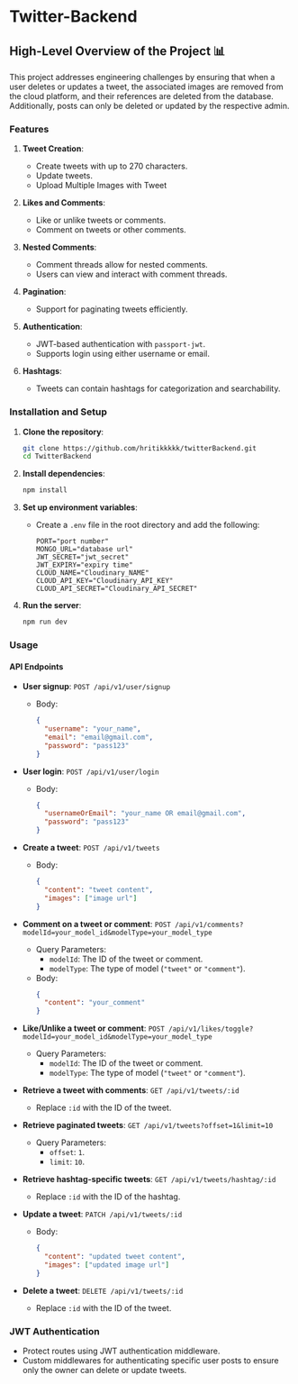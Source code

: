 # Twitter-Backend

## High-Level Overview of the Project 📊

This project addresses engineering challenges by ensuring that when a user deletes or updates a tweet, the associated images are removed from the cloud platform, and their references are deleted from the database. Additionally, posts can only be deleted or updated by the respective admin.

### Features

1. **Tweet Creation**: 
   - Create tweets with up to 270 characters.
   - Update tweets.
   - Upload Multiple Images with Tweet

2. **Likes and Comments**:
   - Like or unlike tweets or comments.
   - Comment on tweets or other comments.

3. **Nested Comments**:
   - Comment threads allow for nested comments.
   - Users can view and interact with comment threads.

4. **Pagination**:
   - Support for paginating tweets efficiently.

5. **Authentication**:
   - JWT-based authentication with `passport-jwt`.
   - Supports login using either username or email.

6. **Hashtags**:
   - Tweets can contain hashtags for categorization and searchability.

### Installation and Setup

1. **Clone the repository**:
   ```sh
   git clone https://github.com/hritikkkkk/twitterBackend.git
   cd TwitterBackend
   ```

2. **Install dependencies**:
   ```sh
   npm install
   ```

3. **Set up environment variables**:
   - Create a `.env` file in the root directory and add the following:
     ```env
     PORT="port number"
     MONGO_URL="database url"
     JWT_SECRET="jwt_secret"
     JWT_EXPIRY="expiry time"
     CLOUD_NAME="Cloudinary_NAME"
     CLOUD_API_KEY="Cloudinary_API_KEY"
     CLOUD_API_SECRET="Cloudinary_API_SECRET"
     ```

4. **Run the server**:
   ```sh
   npm run dev
   ```

### Usage

#### API Endpoints

- **User signup**: `POST /api/v1/user/signup`
  - Body: 
    ```json
    { 
      "username": "your_name",
      "email": "email@gmail.com",
      "password": "pass123"
    }
    ```

- **User login**: `POST /api/v1/user/login`
  - Body: 
    ```json
    {
      "usernameOrEmail": "your_name OR email@gmail.com",
      "password": "pass123"
    }
    ```

- **Create a tweet**: `POST /api/v1/tweets`
  - Body: 
    ```json
    { 
      "content": "tweet content",
      "images": ["image url"]
    }
    ```

- **Comment on a tweet or comment**: `POST /api/v1/comments?modelId=your_model_id&modelType=your_model_type`
  - Query Parameters:
    - `modelId`: The ID of the tweet or comment.
    - `modelType`: The type of model (`"tweet"` or `"comment"`).
  - Body: 
    ```json
    { 
      "content": "your_comment"
    }
    ```

- **Like/Unlike a tweet or comment**: `POST /api/v1/likes/toggle?modelId=your_model_id&modelType=your_model_type`
  - Query Parameters:
    - `modelId`: The ID of the tweet or comment.
    - `modelType`: The type of model (`"tweet"` or `"comment"`).

- **Retrieve a tweet with comments**: `GET /api/v1/tweets/:id`
  - Replace `:id` with the ID of the tweet.

- **Retrieve paginated tweets**: `GET /api/v1/tweets?offset=1&limit=10`
  - Query Parameters:
    - `offset`: `1`.
    - `limit`: `10`.

- **Retrieve hashtag-specific tweets**: `GET /api/v1/tweets/hashtag/:id`
  - Replace `:id` with the ID of the hashtag.

- **Update a tweet**: `PATCH /api/v1/tweets/:id`
  - Body: 
    ```json
    { 
      "content": "updated tweet content",
      "images": ["updated image url"]
    }
    ```

- **Delete a tweet**: `DELETE /api/v1/tweets/:id`
  - Replace `:id` with the ID of the tweet.

### JWT Authentication

- Protect routes using JWT authentication middleware.
- Custom middlewares for authenticating specific user posts to ensure only the owner can delete or update tweets.








